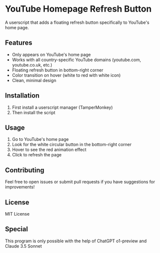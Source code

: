 # YouTube Homepage Refresh Button

A userscript that adds a floating refresh button specifically to YouTube's home page.

## Features

- Only appears on YouTube's home page
- Works with all country-specific YouTube domains (youtube.com, youtube.co.uk, etc.)
- Floating refresh button in bottom-right corner
- Color transition on hover (white to red with white icon)
- Clean, minimal design

## Installation

1. First install a userscript manager (TamperMonkey)
2. Then install the script

## Usage

1. Go to YouTube's home page
2. Look for the white circular button in the bottom-right corner
3. Hover to see the red animation effect
4. Click to refresh the page

## Contributing

Feel free to open issues or submit pull requests if you have suggestions for improvements!

## License

MIT License

## Special
This program is only possible with the help of ChatGPT o1-preview and Claude 3.5 Sonnet
